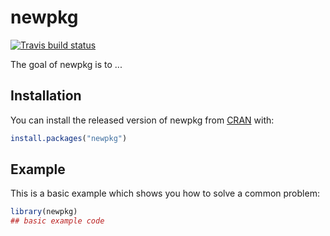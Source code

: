 # newpkg

<!-- badges: start -->
[![Travis build status](https://travis-ci.org/murraycadzow/newpkg.svg?branch=master)](https://travis-ci.org/murraycadzow/newpkg)
<!-- badges: end -->

The goal of newpkg is to ...

## Installation

You can install the released version of newpkg from [CRAN](https://CRAN.R-project.org) with:

``` r
install.packages("newpkg")
```

## Example

This is a basic example which shows you how to solve a common problem:

``` r
library(newpkg)
## basic example code
```

